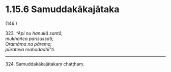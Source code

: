 # 1.15.6 Samuddakākajātaka

(146.)

323\. _“Api nu hanukā santā,_  
_mukhañca parisussati;_  
_Oramāma na pārema,_  
_pūrateva mahodadhī”ti._  

---

324\. Samuddakākajātakaṃ chaṭṭhaṃ.
